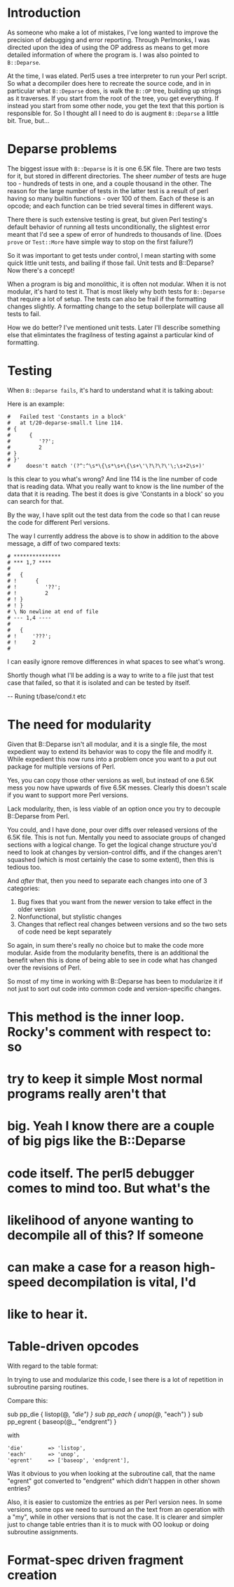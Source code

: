 # Introduction

As someone who make a lot of mistakes, I've long wanted to improve the
precision of debugging and error reporting. Through Perlmonks, I was
directed upon the idea of using the OP address as means to get more
detailed information of where the program is. I was also pointed to
`B::Deparse`.

At the time, I was elated. Perl5 uses a tree interpreter to run your
Perl script. So what a decompiler does here to recreate the source
code, and in in particular what `B::Deparse` does, is walk the `B::OP`
tree, building up strings as it traverses. If you start from the root
of the tree, you get everything. If instead you start from some other
node, you get the text that this portion is responsible for. So I
thought all I need to do is augment `B::Deparse` a little bit. True,
but...


# Deparse problems

The biggest issue with `B::Deparse` is it is one 6.5K file. There are
two tests for it, but stored in different directories. The sheer
*number* of tests are huge too - hundreds of tests in one, and a
couple thousand in the other. The reason for the large number of tests
in the latter test is a result of perl having so many builtin
functions - over 100 of them. Each of these is an opcode; and each
function can be tried several times in different ways.

There there is such extensive testing is great, but given Perl
testing's default behavior of running all tests unconditionally, the
slightest error meant that I'd see a spew of error of hundreds to
thousands of line. (Does `prove` or `Test::More` have simple way to
stop on the first failure?)

So it was important to get tests under control, I mean starting with
some quick little unit tests, and bailing if those fail. Unit tests
and B::Deparse? Now there's a concept!

When a program is big and monolithic, it is often not modular. When it
is not modular, it's hard to test it. That is most likely why both
tests for `B::Deparse` that require a lot of setup. The tests can also
be frail if the formatting changes slightly. A formatting change to
the setup boilerplate will cause all tests to fail.

How we do better? I've mentioned unit tests. Later I'll describe
something else that elimintates the fragilness of testing against a
particular kind of formatting.

# Testing

When `B::Deparse fails`, it's hard to understand what it is talking about:

Here is an example:

```
#   Failed test 'Constants in a block'
#   at t/20-deparse-small.t line 114.
# {
#      {
#         '??';
#         2
# }
# }'
#     doesn't match '(?^:^\s*\{\s*\s+\{\s+\'\?\?\?\'\;\s+2\s+)'
```

Is this clear to you what's wrong? And line 114 is the line number of
code that is reading data. What you really want to know is the line
number of the data that it is reading. The best it does is give
'Constants in a block' so you can search for that.

By the way, I have split out the test data from the code so that I can
reuse the code for different Perl versions.

The way I currently address the above is to show in addition to the
above message, a diff of two compared texts:

```
# ***************
# *** 1,7 ****
#
#   {
# !      {
# !         '??';
# !         2
# ! }
# ! }
# \ No newline at end of file
# --- 1,4 ----
#
#   {
# !     '???';
# !     2
#
```

I can easily ignore remove differences in what spaces to see what's wrong.

Shortly though what I'll be adding is a way to write to a file just
that test case that failed, so that it is isolated and can be tested
by itself.

-- Runing t/base/cond.t etc

# The need for modularity

Given that B::Deparse isn't all modular, and it is a single file, the
most expedient way to extend its behavior was to copy the file and
modify it. While expedient this now runs into a problem once you want
to a put out package for multiple versions of Perl.

Yes, you can copy those other versions as well, but instead of one
6.5K mess you now have upwards of five 6.5K messes. Clearly this
doesn't scale if you want to support more Perl versions.

Lack modularity, then, is less viable of an option once you try to
decouple B::Deparse from Perl.

You could, and I have done, pour over diffs over released versions of
the 6.5K file. This is not fun. Mentally you need to associate groups
of changed sections with a logical change. To get the logical change
structure you'd need to look at changes by version-control diffs, and
if the changes aren't squashed (which is most certainly the case to
some extent), then this is tedious too.

And *after* that, then you need to separate each changes into one of 3
categories:

1. Bug fixes that you want from the newer version to take effect in
   the older version
2. Nonfunctional, but stylistic changes
3. Changes that reflect real changes between versions and so the
   two sets of code need be kept separately

So again, in sum there's really no choice but to make the code more
modular. Aside from the modularity benefits, there is an additional
the benefit when this is done of being able to see in code what has
changed over the revisions of Perl.

So most of my time in working with B::Deparse has been to modularize
it if not just to sort out code into common code and version-specific
changes.



# This method is the inner loop.  Rocky's comment with respect to: so
# try to keep it simple Most normal programs really aren't that
# big. Yeah I know there are a couple of big pigs like the B::Deparse
# code itself. The perl5 debugger comes to mind too. But what's the
# likelihood of anyone wanting to decompile all of this? If someone
# can make a case for a reason high-speed decompilation is vital, I'd
# like to hear it.


# Table-driven opcodes

With regard to the table format:

In trying to use and modularize this code, I see there is
a lot of repetition in subroutine parsing routines.

Compare this:


sub pp_die { listop(@_, "die") }
sub pp_each { unop(@_, "each") }
sub pp_egrent { baseop(@_, "endgrent") }

with

    'die'        => 'listop',
    'each'       => 'unop',
    'egrent'     => ['baseop', 'endgrent'],

Was it obvious to you when looking at the subroutine call, that the
name "egrent" got converted to "endgrent" which didn't happen in other
shown entries?

Also, it is easier to customize the entries as per Perl version nees.
In some versions, some ops we need to surround an the text from an
operation with a "my", while in other versions that is not the
case. It is clearer and simpler just to change table entries than it
is to muck with OO lookup or doing subroutine assignments.

# Format-spec driven fragment creation

